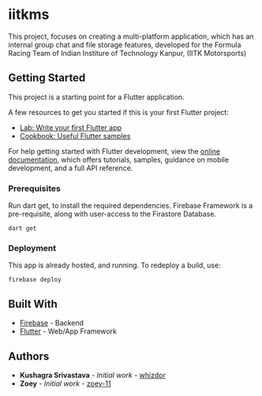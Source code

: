 # iitkms

This project, focuses on creating a multi-platform application, which has an internal group chat and file storage features, developed for the Formula Racing Team of Indian Institure of Technology Kanpur, (IITK Motorsports)

## Getting Started

This project is a starting point for a Flutter application.

A few resources to get you started if this is your first Flutter project:

- [Lab: Write your first Flutter app](https://docs.flutter.dev/get-started/codelab)
- [Cookbook: Useful Flutter samples](https://docs.flutter.dev/cookbook)

For help getting started with Flutter development, view the
[online documentation](https://docs.flutter.dev/), which offers tutorials,
samples, guidance on mobile development, and a full API reference.

### Prerequisites

Run dart get, to install the required dependencies. Firebase Framework is a pre-requisite, along with user-access to the Firastore Database.

```
dart get
```

### Deployment

This app is already hosted, and running. To redeploy a build, use:

```
firebase deploy
```



## Built With

* [Firebase](http://www.dropwizard.io/1.0.2/docs/) - Backend
* [Flutter](https://maven.apache.org/) - Web/App Framework


## Authors

* **Kushagra Srivastava** - *Initial work* - [whizdor](https://github.com/whizdor)
* **Zoey** - *Initial work* - [zoey-11](https://github.com/zoey11)

